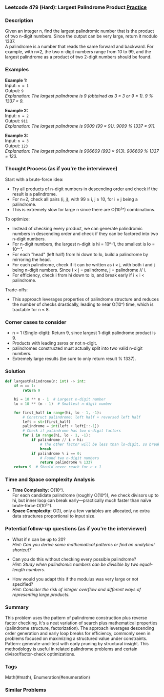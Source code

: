 ### Leetcode 479 (Hard): Largest Palindrome Product [Practice](https://leetcode.com/problems/largest-palindrome-product)

### Description  
Given an integer n, find the largest palindromic number that is the product of two n-digit numbers. Since the output can be very large, return it modulo 1337.  
A palindrome is a number that reads the same forward and backward. For example, with n=2, the two n-digit numbers range from 10 to 99, and the largest palindrome as a product of two 2-digit numbers should be found.

### Examples  

**Example 1:**  
Input: `n = 1`  
Output: `9`  
*Explanation: The largest palindrome is 9 (obtained as 3 × 3 or 9 × 1). 9 % 1337 = 9.*

**Example 2:**  
Input: `n = 2`  
Output: `911`  
*Explanation: The largest palindrome is 9009 (99 × 91). 9009 % 1337 = 911.*

**Example 3:**  
Input: `n = 3`  
Output: `123`  
*Explanation: The largest palindrome is 906609 (993 × 913). 906609 % 1337 = 123.*

### Thought Process (as if you’re the interviewee)  
Start with a brute-force idea:  
- Try all products of n-digit numbers in descending order and check if the result is a palindrome.  
- For n=2, check all pairs (i, j), with 99 ≥ i, j ≥ 10, for i × j being a palindrome.  
- This is extremely slow for large n since there are O(10²ⁿ) combinations.

To optimize:  
- Instead of checking every product, we can generate palindromic numbers in descending order and check if they can be factored into two n-digit numbers.  
- For n-digit numbers, the largest n-digit is hi = 10ⁿ-1, the smallest is lo = 10ⁿ⁻¹.  
- For each "head" (left half) from hi down to lo, build a palindrome by mirroring the head.  
- For each palindrome, check if it can be written as i × j, with both i and j being n-digit numbers. Since i × j = palindrome, j = palindrome // i.  
- For efficiency, check i from hi down to lo, and break early if i × i < palindrome.

Trade-offs:  
- This approach leverages properties of palindrome structure and reduces the number of checks drastically, leading to near O(10ⁿ) time, which is tractable for n ≤ 8.

### Corner cases to consider  
- n = 1 (Single-digit): Return 9, since largest 1-digit palindrome product is 9.
- Products with leading zeros or not n-digit.
- palindromes constructed must actually split into two valid n-digit numbers.
- Extremely large results (be sure to only return result % 1337).

### Solution

```python
def largestPalindrome(n: int) -> int:
    if n == 1:
        return 9

    hi = 10 ** n - 1  # Largest n-digit number
    lo = 10 ** (n - 1)  # Smallest n-digit number

    for first_half in range(hi, lo - 1, -1):
        # Construct palindrome: left half + reversed left half
        left = str(first_half)
        palindrome = int(left + left[::-1])
        # Check if palindrome has two n-digit factors
        for i in range(hi, lo - 1, -1):
            if palindrome // i > hi:
                # The other factor will be less than lo-digit, so break
                break
            if palindrome % i == 0:
                # Found two n-digit numbers
                return palindrome % 1337
    return 9  # Should never reach for n > 1
```

### Time and Space complexity Analysis  

- **Time Complexity:** O(10ⁿ).  
  For each candidate palindrome (roughly O(10ⁿ)), we check divisors up to hi, but inner loop can break early—practically much faster than naïve brute-force O(10²ⁿ).
- **Space Complexity:** O(1), only a few variables are allocated, no extra data structures proportional to input size.

### Potential follow-up questions (as if you’re the interviewer)  

- What if n can be up to 20?  
  *Hint: Can you derive some mathematical patterns or find an analytical shortcut?*

- Can you do this without checking every possible palindrome?  
  *Hint: Study when palindromic numbers can be divisible by two equal-length numbers.*

- How would you adapt this if the modulus was very large or not specified?  
  *Hint: Consider the risk of integer overflow and different ways of representing large products.*

### Summary
This problem uses the pattern of palindrome construction plus reverse factor checking. It's a neat variation of search plus mathematical properties (palindrome structure, factorization). The approach leverages descending order generation and early loop breaks for efficiency, commonly seen in problems focused on maximizing a structured value under constraints. Pattern: generate-and-test with early pruning by structural insight. This methodology is useful in related palindrome problems and certain divisor/factor-check optimizations.

### Tags
Math(#math), Enumeration(#enumeration)

### Similar Problems
